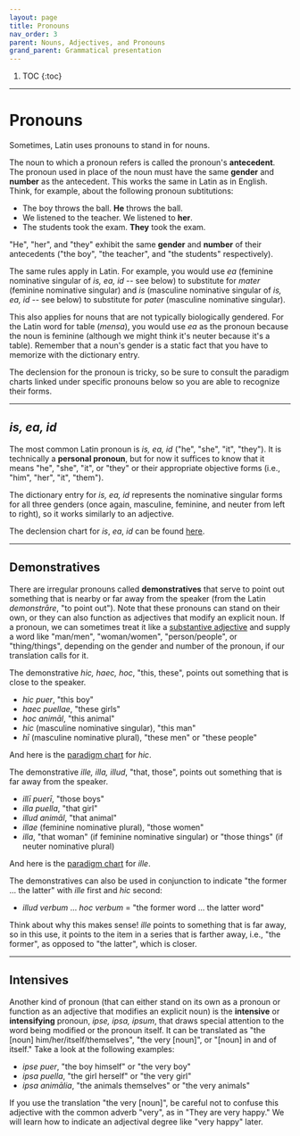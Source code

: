 ```yaml
---
layout: page
title: Pronouns
nav_order: 3
parent: Nouns, Adjectives, and Pronouns
grand_parent: Grammatical presentation
---
```


1. TOC
{:toc}

***

# Pronouns

Sometimes, Latin uses pronouns to stand in for nouns.

The noun to which a pronoun refers is called the pronoun's **antecedent**. The pronoun used in place of the noun must have the same **gender** and **number** as the antecedent. This works the same in Latin as in English. Think, for example, about the following pronoun subtitutions:

- The boy throws the ball. **He** throws the ball.
- We listened to the teacher. We listened to **her**.
- The students took the exam. **They** took the exam.

"He", "her", and "they" exhibit the same **gender** and **number** of their antecedents ("the boy", "the teacher", and "the students" respectively).

The same rules apply in Latin. For example, you would use *ea* (feminine nominative singular of *is, ea, id* -- see below) to substitute for *mater* (feminine nominative singular) and *is* (masculine nominative singular of *is, ea, id* -- see below) to substitute for *pater* (masculine nominative singular).

This also applies for nouns that are not typically biologically gendered. For the Latin word for table (*mensa*), you would use *ea* as the pronoun because the noun is feminine (although we might think it's neuter because it's a table). Remember that a noun's gender is a static fact that you have to memorize with the dictionary entry.

The declension for the pronoun is tricky, so be sure to consult the paradigm charts linked under specific pronouns below so you are able to recognize their forms.

***

## *is, ea, id*

The most common Latin pronoun is *is, ea, id* ("he", "she", "it", "they"). It is technically a **personal pronoun**, but for now it suffices to know that it means "he", "she", "it", or "they" or their appropriate objective forms (i.e., "him", "her", "it", "them").

The dictionary entry for *is, ea, id* represents the nominative singular forms for all three genders (once again, masculine, feminine, and neuter from left to right), so it works similarly to an adjective.

The declension chart for *is*, *ea*, *id* can be found [here](../../../reference/pronouns-paradigms#is-ea-id---he-she-it-they-3rd-person).

***

## Demonstratives

There are irregular pronouns called **demonstratives** that serve to point out something that is nearby or far away from the speaker (from the Latin *demonstrāre*, "to point out"). Note that these pronouns can stand on their own, or they can also function as adjectives that modify an explicit noun. If a pronoun, we can sometimes treat it like a [substantive adjective](../adjectives#substantives) and supply a word like "man/men", "woman/women", "person/people", or "thing/things", depending on the gender and number of the pronoun, if our translation calls for it.

The demonstrative *hic, haec, hoc*, "this, these", points out something that is close to the speaker.

- *hic puer*, "this boy"
- *haec puellae*, "these girls"
- *hoc animāl*, "this animal"
- *hic* (masculine nominative singular), "this man"
- *hī* (masculine nominative plural), "these men" or "these people"

And here is the [paradigm chart](../../../reference/pronouns-paradigms#hic-haec-hoc---this-these) for *hic*.

The demonstrative *ille, illa, illud*, "that, those", points out something that is far away from the speaker.

- *illī puerī*, "those boys"
- *illa puella*, "that girl"
- *illud animāl*, "that animal"
- *illae* (feminine nominative plural), "those women"
- *illa*, "that woman" (if feminine nominative singular) or "those things" (if neuter nominative plural)

And here is the [paradigm chart](../../../reference/pronouns-paradigms#ille-illa-illud---that-those) for *ille*.

The demonstratives can also be used in conjunction to indicate "the former ... the latter" with *ille* first and *hic* second:

- *illud verbum* ... *hoc verbum* = "the former word ... the latter word"

Think about why this makes sense! *ille* points to something that is far away, so in this use, it points to the item in a series that is farther away, i.e., "the former", as opposed to "the latter", which is closer.

***

## Intensives

Another kind of pronoun (that can either stand on its own as a pronoun or function as an adjective that modifies an explicit noun) is the **intensive** or **intensifying** pronoun, *ipse, ipsa, ipsum*, that draws special attention to the word being modified or the pronoun itself. It can be translated as "the [noun] him/her/itself/themselves", "the very [noun]", or "[noun] in and of itself." Take a look at the following examples:

- *ipse puer*, "the boy himself" or "the very boy"
- *ipsa puella*, "the girl herself" or "the very girl"
- *ipsa animālia*, "the animals themselves" or "the very animals"

If you use the translation "the very [noun]", be careful not to confuse this adjective with the common adverb "very", as in "They are very happy." We will learn how to indicate an adjectival degree like "very happy" later.

